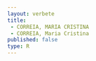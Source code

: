 ```yaml
---
layout: verbete
title:
 - CORREIA, MARIA CRISTINA
 - CORREIA, Maria Cristina
published: false
type: R
---
```


